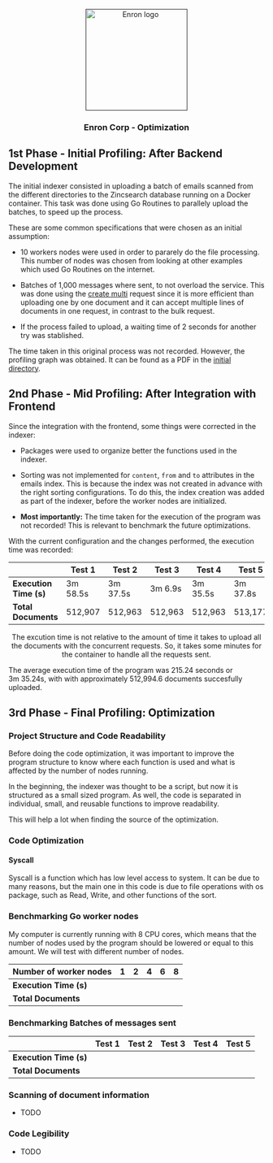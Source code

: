 <p align="center">
  <a href="" rel="noopener">
 <img width=200px height=200px src="https://external-content.duckduckgo.com/iu/?u=https%3A%2F%2Fwww.almrsal.com%2Fwp-content%2Fuploads%2F2015%2F12%2FEnron-Corporation-was-an-American-energy-commodities-and-services-company-based-in-Houston.jpg&f=1&nofb=1&ipt=7d291f71e280fc04c928387d0f0f199f056c6e7a2c4aabdd17289b045038898f&ipo=images" alt="Enron logo"></a>
</p>

<h3 align="center">Enron Corp - Optimization</h3>

## 1st Phase - Initial Profiling: After Backend Development

The initial indexer consisted in uploading a batch of emails scanned from the different directories to the Zincsearch database running on a Docker container. This task was done using Go Routines to parallely upload the batches, to speed up the process.

These are some common specifications that were chosen as an initial assumption:

- 10 workers nodes were used in order to pararely do the file processing. This number of nodes was chosen from looking at other examples which used Go Routines on the internet.

- Batches of 1,000 messages where sent, to not overload the service. This was done using the [create multi](https://zincsearch-docs.zinc.dev/api/document/multi/) request since it is more efficient than uploading one by one document and it can accept multiple lines of documents in one request, in contrast to the bulk request.

- If the process failed to upload, a waiting time of 2 seconds for another try was stablished.

The time taken in this original process was not recorded. However, the profiling graph was obtained. It can be found as a PDF in the [initial directory](../profiling/initial/).

## 2nd Phase - Mid Profiling: After Integration with Frontend

Since the integration with the frontend, some things were corrected in the indexer:

- Packages were used to organize better the functions used in the indexer.

- Sorting was not implemented for `content`, `from` and `to` attributes in the emails index. This is because the index was not created in advance with the right sorting configurations. To do this, the index creation was added as part of the indexer, before the worker nodes are initialized.

- **Most importantly:** The time taken for the execution of the program was not recorded! This is relevant to benchmark the future optimizations.

With the current configuration and the changes performed, the execution time was recorded:

<div align="center">

|                        | Test 1   | Test 2   | Test 3  | Test 4   | Test 5   |
| ---------------------- | -------- | -------- | ------- | -------- | -------- |
| **Execution Time (s)** | 3m 58.5s | 3m 37.5s | 3m 6.9s | 3m 35.5s | 3m 37.8s |
| **Total Documents**    | 512,907  | 512,963  | 512,963 | 512,963  | 513,177  |

The excution time is not relative to the amount of time it takes to upload all the documents with the concurrent requests. So, it takes some minutes for the container to handle all the requests sent.

</div>

The average execution time of the program was 215.24 seconds or 3m 35.24s, with with approximately 512,994.6 documents succesfully uploaded.

## 3rd Phase - Final Profiling: Optimization

### Project Structure and Code Readability

Before doing the code optimization, it was important to improve the program structure to know where each function is used and what is affected by the number of nodes running.

In the beginning, the indexer was thought to be a script, but now it is structured as a small sized program. As well, the code is separated in individual, small, and reusable functions to improve readability.

This will help a lot when finding the source of the optimization.

### Code Optimization

#### Syscall

Syscall is a function which has low level access to system. It can be due to many reasons, but the main one in this code is due to file operations with os package, such as Read, Write, and other functions of the sort.

### Benchmarking Go worker nodes

My computer is currently running with 8 CPU cores, which means that the number of nodes used by the program should be lowered or equal to this amount. We will test with different number of nodes.

<div align="center">

| **Number of worker nodes** | 1   | 2   | 4   | 6   | 8   |
| -------------------------- | --- | --- | --- | --- | --- |
| **Execution Time (s)**     |     |     |     |     |     |
| **Total Documents**        |     |     |     |     |     |

</div>

### Benchmarking Batches of messages sent

<div align="center">

|                        | Test 1 | Test 2 | Test 3 | Test 4 | Test 5 |
| ---------------------- | ------ | ------ | ------ | ------ | ------ |
| **Execution Time (s)** |        |        |        |        |        |
| **Total Documents**    |        |        |        |        |        |

</div>

### Scanning of document information

- TODO

### Code Legibility

- TODO
